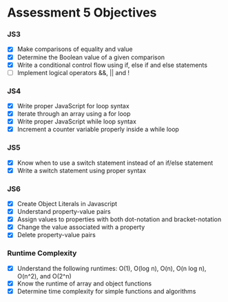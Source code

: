 # Assessment 5 Objectives

### JS3
- [x] Make comparisons of equality and value
- [x] Determine the Boolean value of a given comparison
- [x] Write a conditional control flow using if, else if and else statements
- [ ] Implement logical operators &&, || and !

### JS4
- [x] Write proper JavaScript for loop syntax
- [x] Iterate through an array using a for loop
- [x] Write proper JavaScript while loop syntax
- [x] Increment a counter variable properly inside a while loop

### JS5
- [x] Know when to use a switch statement instead of an if/else statement
- [x] Write a switch statement using proper syntax

### JS6
- [x] Create Object Literals in Javascript
- [x] Understand property-value pairs
- [x] Assign values to properties with both dot-notation and bracket-notation
- [x] Change the value associated with a property
- [x] Delete property-value pairs

### Runtime Complexity
- [x] Understand the following runtimes: O(1), O(log n), O(n), O(n log n), O(n^2), and O(2^n)
- [x] Know the runtime of array and object functions
- [x] Determine time complexity for simple functions and algorithms
